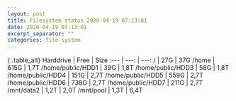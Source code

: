 ```yaml
---
layout: post
title: Filesystem status 2020-04-19 07:13:01
date: 2020-04-19 07:13:01
excerpt_separator: ""
categories: file-system
---
```

{:.table_alt}
Harddrive | Free | Size
:--- | ---: | ---:
/ | 27G | 37G
/home | 615G | 1,7T
/home/public/HDD1 | 39G | 1,8T
/home/public/HDD3 | 58G | 1,8T
/home/public/HDD4 | 151G | 2,7T
/home/public/HDD5 | 559G | 2,7T
/home/public/HDD6 | 738G | 2,7T
/home/public/HDD7 | 211G | 2,7T
/mnt/data2 | 1,2T | 2,0T
/mnt/pool | 1,3T | 6,4T

